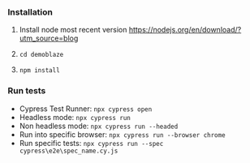 
### Installation

1. Install node most recent version
https://nodejs.org/en/download/?utm_source=blog

2. ```cd demoblaze```

3. ```npm install```



### Run tests

* Cypress Test Runner: ```npx cypress open```
* Headless mode: ```npx cypress run```
* Non headless mode: ```npx cypress run --headed```
* Run into specific browser: ```npx cypress run --browser chrome```
* Run specific tests: ```npx cypress run --spec cypress\e2e\spec_name.cy.js```

